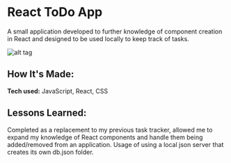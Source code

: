 # React ToDo App
A small application developed to further knowledge of component creation in React and designed to be used locally to keep track of tasks.

<!-- **Link to project:**  -->

![alt tag](https://ibb.co/KqcdsTF)

## How It's Made:

**Tech used:** JavaScript, React, CSS

## Lessons Learned:

Completed as a replacement to my previous task tracker, allowed me to expand my knowledge of React components and handle them being added/removed from an application. Usage of using a local json server that creates its own db.json folder.

